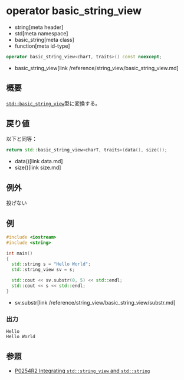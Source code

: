 # operator basic_string_view
* string[meta header]
* std[meta namespace]
* basic_string[meta class]
* function[meta id-type]

```cpp
operator basic_string_view<charT, traits>() const noexcept;
```
* basic_string_view[link /reference/string_view/basic_string_view.md]

## 概要
[`std::basic_string_view`](/reference/string_view/basic_string_view.md)型に変換する。


## 戻り値
以下と同等：

```cpp
return std::basic_string_view<charT, traits>(data(), size());
```
* data()[link data.md]
* size()[link size.md]


## 例外
投げない


## 例
```cpp example
#include <iostream>
#include <string>

int main()
{
  std::string s = "Hello World";
  std::string_view sv = s;

  std::cout << sv.substr(0, 5) << std::endl;
  std::cout << s << std::endl;
}
```
* sv.substr[link /reference/string_view/basic_string_view/substr.md]

### 出力
```
Hello
Hello World
```

## 参照
- [P0254R2 Integrating `std::string_view` and `std::string`](http://www.open-std.org/jtc1/sc22/wg21/docs/papers/2016/p0254r2.pdf)
